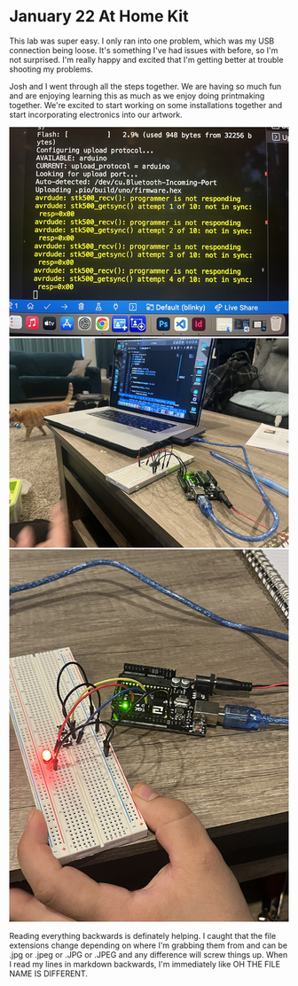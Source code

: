 # January 22 At Home Kit  

This lab was super easy. I only ran into one problem, which was my USB connection being loose. It's something I've had issues with before, so I'm not surprised. I'm really happy and excited that I'm getting better at trouble shooting my problems.  

Josh and I went through all the steps together. We are having so much fun and are enjoying learning this as much as we enjoy doing printmaking together. We're excited to start working on some installations together and start incorporating electronics into our artwork.  

![alt text](images/uploaderror.jpg)  
![alt text](images/fullsetup.jpg)  
![alt text](images/workinglight.jpg)  

Reading everything backwards is definately helping. I caught that the file extensions change depending on where I'm grabbing them from and can be .jpg or .jpeg or .JPG or .JPEG and any difference will screw things up. When I read my lines in markdown backwards, I'm immediately like OH THE FILE NAME IS DIFFERENT.  

